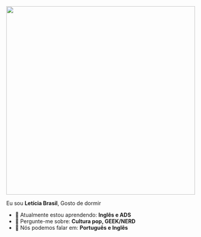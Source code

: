 <img src="https://i.imgflip.com/62iu3a.gif" width="500px">

Eu sou <strong>Letícia Brasil</strong>, <strong></strong> Gosto de dormir 
- 🚀 Atualmente estou aprendendo: <strong>Inglês e ADS</strong> 
- 💬 Pergunte-me sobre: <strong>Cultura pop, GEEK/NERD</strong>
- 📣 Nós podemos falar em: <strong>Português e Inglês</strong>
